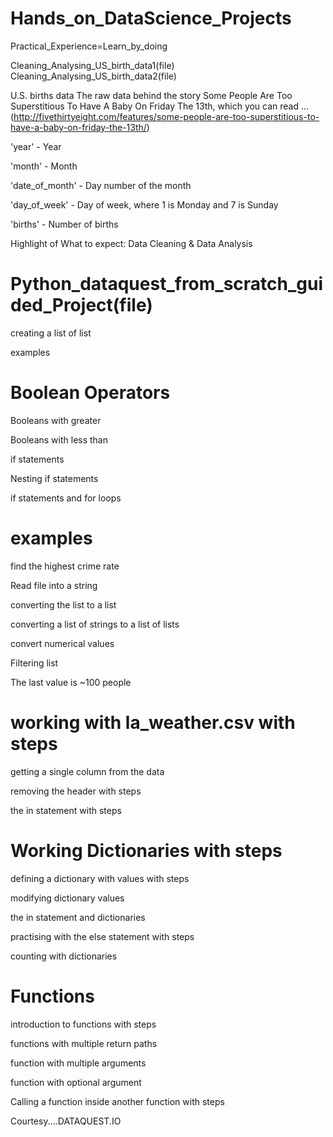 # Hands_on_DataScience_Projects
Practical_Experience=Learn_by_doing

Cleaning_Analysing_US_birth_data1(file)
Cleaning_Analysing_US_birth_data2(file)


U.S. births data
The raw data behind the story Some People Are Too Superstitious To Have A Baby On Friday The 13th, which you can read 
... (http://fivethirtyeight.com/features/some-people-are-too-superstitious-to-have-a-baby-on-friday-the-13th/)

'year' - Year

'month' - Month

'date_of_month' - Day number of the month

'day_of_week' - Day of week, where 1 is Monday and 7 is Sunday

'births' - Number of births

Highlight of What to expect:   Data Cleaning & Data Analysis






# Python_dataquest_from_scratch_guided_Project(file)

 creating a list of list

 examples

# Boolean Operators

  Booleans with greater

  Booleans with less than

  if statements

  Nesting if statements

  if statements and for loops
  
# examples

  find the highest crime rate

  Read file into a string

  converting the list to a list

  converting a list of strings to a list of lists

  convert numerical values

  Filtering list

  The last value is ~100 people

# working with la_weather.csv with steps

  getting a single column from the data

  removing the header with steps

  the in statement with steps

# Working Dictionaries with steps

  defining a dictionary with values with steps

  modifying dictionary values

  the in statement and dictionaries

  practising with the else statement with steps

  counting with dictionaries

# Functions

  introduction to functions with steps

  functions with multiple return paths

  function with multiple arguments

  function with optional argument

  Calling a function inside another function with steps













 Courtesy....DATAQUEST.IO